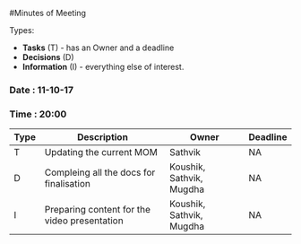 #Minutes of Meeting

Types:
* **Tasks** (T) - has an Owner and a deadline
* **Decisions** (D)
* **Information** (I) - everything else of interest.

### Date : 11-10-17
### Time : 20:00

Type | Description | Owner | Deadline
---- | ---- | ---- | ----
T | Updating the current MOM | Sathvik | NA 
D | Compleing all the docs for finalisation | Koushik, Sathvik, Mugdha | NA 
I | Preparing content for the video presentation | Koushik, Sathvik, Mugdha | NA
